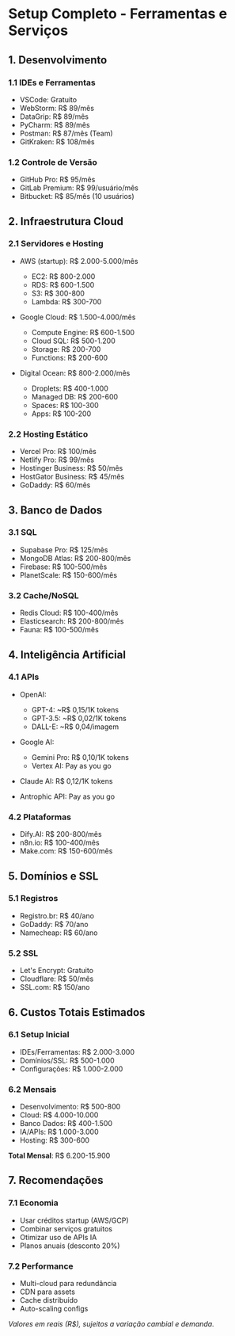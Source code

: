 # Setup Completo - Ferramentas e Serviços

## 1. Desenvolvimento

### 1.1 IDEs e Ferramentas
- VSCode: Gratuito
- WebStorm: R$ 89/mês
- DataGrip: R$ 89/mês
- PyCharm: R$ 89/mês
- Postman: R$ 87/mês (Team)
- GitKraken: R$ 108/mês

### 1.2 Controle de Versão
- GitHub Pro: R$ 95/mês
- GitLab Premium: R$ 99/usuário/mês
- Bitbucket: R$ 85/mês (10 usuários)

## 2. Infraestrutura Cloud

### 2.1 Servidores e Hosting
- AWS (startup): R$ 2.000-5.000/mês
  - EC2: R$ 800-2.000
  - RDS: R$ 600-1.500
  - S3: R$ 300-800
  - Lambda: R$ 300-700

- Google Cloud: R$ 1.500-4.000/mês
  - Compute Engine: R$ 600-1.500
  - Cloud SQL: R$ 500-1.200
  - Storage: R$ 200-700
  - Functions: R$ 200-600

- Digital Ocean: R$ 800-2.000/mês
  - Droplets: R$ 400-1.000
  - Managed DB: R$ 200-600
  - Spaces: R$ 100-300
  - Apps: R$ 100-200

### 2.2 Hosting Estático
- Vercel Pro: R$ 100/mês
- Netlify Pro: R$ 99/mês
- Hostinger Business: R$ 50/mês
- HostGator Business: R$ 45/mês
- GoDaddy: R$ 60/mês

## 3. Banco de Dados

### 3.1 SQL
- Supabase Pro: R$ 125/mês
- MongoDB Atlas: R$ 200-800/mês
- Firebase: R$ 100-500/mês
- PlanetScale: R$ 150-600/mês

### 3.2 Cache/NoSQL
- Redis Cloud: R$ 100-400/mês
- Elasticsearch: R$ 200-800/mês
- Fauna: R$ 100-500/mês

## 4. Inteligência Artificial

### 4.1 APIs
- OpenAI:
  - GPT-4: ~R$ 0,15/1K tokens
  - GPT-3.5: ~R$ 0,02/1K tokens
  - DALL-E: ~R$ 0,04/imagem
  
- Google AI:
  - Gemini Pro: R$ 0,10/1K tokens
  - Vertex AI: Pay as you go

- Claude AI: R$ 0,12/1K tokens
- Antrophic API: Pay as you go

### 4.2 Plataformas
- Dify.AI: R$ 200-800/mês
- n8n.io: R$ 100-400/mês
- Make.com: R$ 150-600/mês

## 5. Domínios e SSL

### 5.1 Registros
- Registro.br: R$ 40/ano
- GoDaddy: R$ 70/ano
- Namecheap: R$ 60/ano

### 5.2 SSL
- Let's Encrypt: Gratuito
- Cloudflare: R$ 50/mês
- SSL.com: R$ 150/ano

## 6. Custos Totais Estimados

### 6.1 Setup Inicial
- IDEs/Ferramentas: R$ 2.000-3.000
- Domínios/SSL: R$ 500-1.000
- Configurações: R$ 1.000-2.000

### 6.2 Mensais
- Desenvolvimento: R$ 500-800
- Cloud: R$ 4.000-10.000
- Banco Dados: R$ 400-1.500
- IA/APIs: R$ 1.000-3.000
- Hosting: R$ 300-600

**Total Mensal**: R$ 6.200-15.900

## 7. Recomendações

### 7.1 Economia
- Usar créditos startup (AWS/GCP)
- Combinar serviços gratuitos
- Otimizar uso de APIs IA
- Planos anuais (desconto 20%)

### 7.2 Performance
- Multi-cloud para redundância
- CDN para assets
- Cache distribuído
- Auto-scaling configs

*Valores em reais (R$), sujeitos a variação cambial e demanda.*
